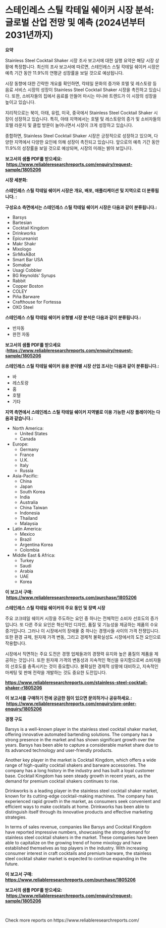 <p><h1>스테인레스 스틸 칵테일 쉐이커 시장 분석: 글로벌 산업 전망 및 예측 (2024년부터 2031년까지)</h1></p><p><strong>요약</strong></p>
<p><p>Stainless Steel Cocktail Shaker 시장 조사 보고서에 대한 실행 요약은 해당 시장 상황에 특정합니다. 최신의 조사 보고서에 따르면, 스테인레스 스틸 칵테일 쉐이커 시장은 예측 기간 동안 11.9%의 연평균 성장률을 보일 것으로 예상됩니다.</p><p>시장 동향에 대한 간략한 개요를 확인하면, 칵테일 문화의 증가와 호텔 및 레스토랑 등 음료 서비스 시장의 성장이 Stainless Steel Cocktail Shaker 시장을 촉진하고 있습니다. 또한, 소비자들의 집에서 음료를 만들어 마시는 미니바 트렌드가 이 시장의 성장을 높이고 있습니다.</p><p>지리적으로는 북미, 아태, 유럽, 미국, 중국에서 Stainless Steel Cocktail Shaker 시장이 성장하고 있습니다. 특히, 아태 지역에서는 호텔 및 레스토랑의 증가 및 소비자들의 호텔 라운지 및 클럽 방문이 늘어나면서 시장이 크게 성장하고 있습니다.</p><p>종합하면, Stainless Steel Cocktail Shaker 시장은 긍정적으로 성장하고 있으며, 다양한 지역에서 다양한 요인에 의해 성장이 촉진되고 있습니다. 앞으로의 예측 기간 동안 11.9%의 성장률을 보일 것으로 예상되며, 시장의 미래는 밝아 보입니다.</p></p>
<p><strong>보고서의 샘플 PDF를 받으세요: &nbsp;<a href="https://www.reliableresearchreports.com/enquiry/request-sample/1805206">https://www.reliableresearchreports.com/enquiry/request-sample/1805206</a></strong></p>
<p><strong>시장 세분화:</strong></p>
<p><strong> 스테인레스 스틸 칵테일 쉐이커 시장은 개요, 배포, 애플리케이션 및 지역으로 더 분류됩니다. :</strong></p>
<p><strong>구성요소 측면에서는 스테인레스 스틸 칵테일 쉐이커 시장은 다음과 같이 분류됩니다.:</strong></p>
<p><ul><li>Barsys</li><li>Bartesian</li><li>Cocktail Kingdom</li><li>Drinkworks</li><li>Epicureanist</li><li>Makr Shakr</li><li>Mixologo</li><li>SirMixABot</li><li>Smart Bar USA</li><li>Somabar</li><li>Usagi Cobbler</li><li>BG Reynolds' Syrups</li><li>Rabbit</li><li>Copper Boston</li><li>COLEY</li><li>Piña Barware</li><li>Crafthouse for Fortessa</li><li>OXO Steel</li></ul></p>
<p><strong> 스테인레스 스틸 칵테일 쉐이커 유형별 시장 분석은 다음과 같이 분류됩니다.:</strong></p>
<p><ul><li>반자동</li><li>완전 자동</li></ul></p>
<p><strong>보고서의 샘플 PDF를 받으세요 :<a href="https://www.reliableresearchreports.com/enquiry/request-sample/1805206">https://www.reliableresearchreports.com/enquiry/request-sample/1805206</a></strong></p>
<p><strong> 스테인레스 스틸 칵테일 쉐이커 응용 분야별 시장 산업 조사는 다음과 같이 분류됩니다.:</strong></p>
<p><ul><li>바</li><li>레스토랑</li><li>홈</li><li>호텔</li><li>기타</li></ul></p>
<p><strong>지역 측면에서 스테인레스 스틸 칵테일 쉐이커 지역별로 이용 가능한 시장 플레이어는 다음과 같습니다.:</strong></p>
<p><ul>
    <li>
        North America:
        <ul>
            <li>United States</li>
            <li>Canada</li>
        </ul>
    </li>
    <li>
        Europe:
        <ul>
            <li>Germany</li>
            <li>France</li>
            <li>U.K.</li>
            <li>Italy</li>
            <li>Russia</li>
        </ul>
    </li>
    <li>
        Asia-Pacific:
        <ul>
            <li>China</li>
            <li>Japan</li>
            <li>South Korea</li>
            <li>India</li>
            <li>Australia</li>
            <li>China Taiwan</li>
            <li>Indonesia</li>
            <li>Thailand</li>
            <li>Malaysia</li>
        </ul>
    </li>
    <li>
        Latin America:
        <ul>
            <li>Mexico</li>
            <li>Brazil</li>
            <li>Argentina Korea</li>
            <li>Colombia</li>
        </ul>
    </li>
    <li>
        Middle East & Africa:
        <ul>
            <li>Turkey</li>
            <li>Saudi</li>
            <li>Arabia</li>
            <li>UAE</li>
            <li>Korea</li>
        </ul>
    </li>
    </ul></p>
<p><strong>이 보고서 구매: &nbsp;<a href="https://www.reliableresearchreports.com/purchase/1805206">https://www.reliableresearchreports.com/purchase/1805206</a></strong></p>
<p><strong>스테인레스 스틸 칵테일 쉐이커의 주요 동인 및 장벽 시장</strong></p>
<p><p>주요 코크테일 쉐이커 시장을 주도하는 요인 중 하나는 전체적인 소비자 선호도의 증가입니다. 또 다른 주요 요인은 혁신적인 디자인, 품질 및 기능성을 제공하는 제품의 수요 증가입니다. 그러나 이 시장에서의 장애물 중 하나는 경쟁사들 사이의 가격 전쟁입니다. 또한 환경 규제, 원자재 가격 변동, 그리고 경제적 불확실성도 시장에서의 도전 요인으로 작용합니다.</p><p>시장에서 직면하는 주요 도전은 경쟁 업체들과의 경쟁력 유지와 높은 품질의 제품을 제공하는 것입니다. 또한 원자재 가격의 변동성과 지속적인 혁신을 유지함으로써 소비자들의 선호도를 충족시키는 것이 중요합니다. 불확실한 경제적 상황에 대비하고, 지속적인 마케팅 및 판매 전략을 개발하는 것도 중요한 도전입니다.</p></p>
<p><strong><a href="https://www.reliableresearchreports.com/stainless-steel-cocktail-shaker-r1805206">https://www.reliableresearchreports.com/stainless-steel-cocktail-shaker-r1805206</a></strong></p>
<p><strong>이 보고서를 구매하기 전에 궁금한 점이 있으면 문의하거나 공유하세요.: &nbsp;<a href="https://www.reliableresearchreports.com/enquiry/pre-order-enquiry/1805206">https://www.reliableresearchreports.com/enquiry/pre-order-enquiry/1805206</a></strong></p>
<p><strong>경쟁 구도</strong></p>
<p><p>Barsys is a well-known player in the stainless steel cocktail shaker market, offering innovative automated bartending solutions. The company has a strong presence in the market and has shown significant growth over the years. Barsys has been able to capture a considerable market share due to its advanced technology and user-friendly products.</p><p>Another key player in the market is Cocktail Kingdom, which offers a wide range of high-quality cocktail shakers and barware accessories. The company has a long history in the industry and has built a loyal customer base. Cocktail Kingdom has seen steady growth in recent years, as the demand for premium cocktail shakers continues to rise.</p><p>Drinkworks is a leading player in the stainless steel cocktail shaker market, known for its cutting-edge cocktail-making machines. The company has experienced rapid growth in the market, as consumers seek convenient and efficient ways to make cocktails at home. Drinkworks has been able to distinguish itself through its innovative products and effective marketing strategies.</p><p>In terms of sales revenue, companies like Barsys and Cocktail Kingdom have reported impressive numbers, showcasing the strong demand for stainless steel cocktail shakers in the market. These companies have been able to capitalize on the growing trend of home mixology and have established themselves as top players in the industry. With increasing consumer interest in craft cocktails and premium barware, the stainless steel cocktail shaker market is expected to continue expanding in the future.</p></p>
<p><strong>이 보고서 구매: &nbsp; <a href="https://www.reliableresearchreports.com/purchase/1805206">https://www.reliableresearchreports.com/purchase/1805206</a></strong></p>
<p><strong>보고서의 샘플 PDF를 받으세요: &nbsp;<a href="https://www.reliableresearchreports.com/enquiry/request-sample/1805206">https://www.reliableresearchreports.com/enquiry/request-sample/1805206</a></strong><strong></strong></p>
<p>&nbsp;</p>
<p>Check more reports on https://www.reliableresearchreports.com/</p>